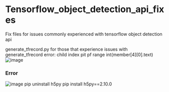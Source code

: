# Tensorflow_object_detection_api_fixes

Fix files for issues commonly experienced with tensorflow object detection api


generate_tfrecord.py
for those that experience issues with generate_tfrecord error:
child index pit pf range int(member[4][0].text)
![image](https://user-images.githubusercontent.com/49776926/126252699-5f1985fd-7015-42f7-853a-531c2fba49cf.png)


### Error
![image](https://user-images.githubusercontent.com/49776926/127997537-5e8135a9-7056-479f-9688-1eec47284ba1.png)
pip uninstall h5py
pip install h5py==2.10.0
